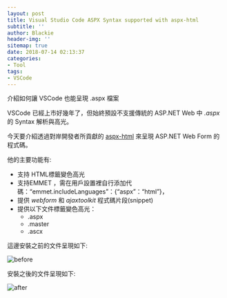 ```yaml
---
layout: post
title: Visual Studio Code ASPX Syntax supported with aspx-html
subtitle: ''
author: Blackie
header-img: ''
sitemap: true
date: 2018-07-14 02:13:37
categories:
- Tool
tags:
- VSCode
---
```


介紹如何讓 VSCode 也能呈現 .aspx 檔案

<!-- More -->

VSCode 已經上市好幾年了，但始終預設不支援傳統的 ASP.NET Web 中 *.aspx* 的 Syntax 解析與高光。

今天要介紹透過對岸開發者所貢獻的 [aspx-html](https://marketplace.visualstudio.com/items?itemName=QQZZFT.aspx-html) 來呈現 ASP.NET Web Form 的程式碼。

他的主要功能有:
- 支持 HTML標籤變色高光
- 支持EMMET ，需在用戶設置裡自行添加代碼：“emmet.includeLanguages”：{“aspx”：“html”}，
- 提供 *webform* 和 *ajaxtoolkit* 程式碼片段(snippet)
- 提供以下文件標籤變色高光：
    - .aspx
    - .master
    - .ascx

這邊安裝之前的文件呈現如下:

![before](before.png)

安裝之後的文件呈現如下:

![after](after.png)